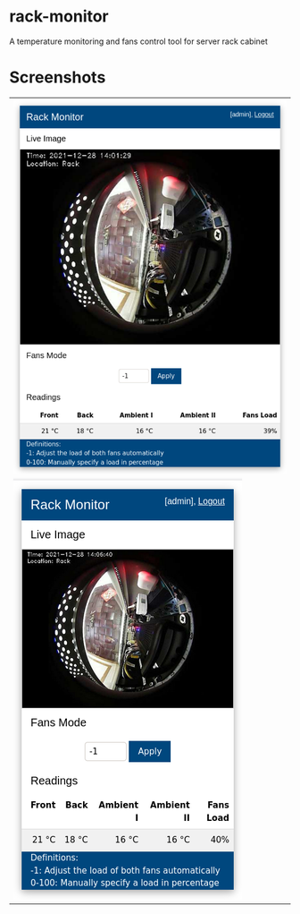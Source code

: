 # rack-monitor
A temperature monitoring and fans control tool for server rack cabinet

# Screenshots


<table cellspacing="0" cellpadding="0">
  <tr>
    <td ><img src="./images/desktop.png" /></td>
  </tr>
  <tr>
    <td class="second"><img src="./images/smartphone.png" /></td>
  </tr>
</table>